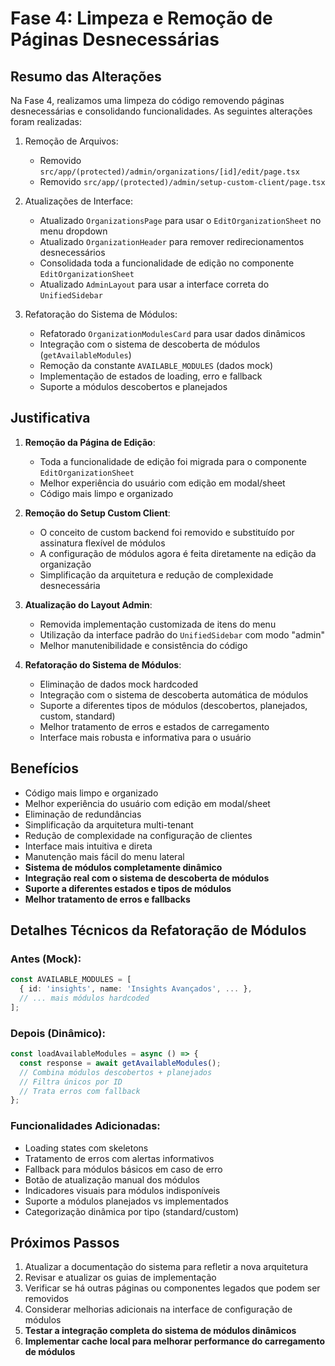 # Fase 4: Limpeza e Remoção de Páginas Desnecessárias

## Resumo das Alterações

Na Fase 4, realizamos uma limpeza do código removendo páginas desnecessárias e consolidando funcionalidades. As seguintes alterações foram realizadas:

1. Remoção de Arquivos:
   - Removido `src/app/(protected)/admin/organizations/[id]/edit/page.tsx`
   - Removido `src/app/(protected)/admin/setup-custom-client/page.tsx`

2. Atualizações de Interface:
   - Atualizado `OrganizationsPage` para usar o `EditOrganizationSheet` no menu dropdown
   - Atualizado `OrganizationHeader` para remover redirecionamentos desnecessários
   - Consolidada toda a funcionalidade de edição no componente `EditOrganizationSheet`
   - Atualizado `AdminLayout` para usar a interface correta do `UnifiedSidebar`

3. Refatoração do Sistema de Módulos:
   - Refatorado `OrganizationModulesCard` para usar dados dinâmicos
   - Integração com o sistema de descoberta de módulos (`getAvailableModules`)
   - Remoção da constante `AVAILABLE_MODULES` (dados mock)
   - Implementação de estados de loading, erro e fallback
   - Suporte a módulos descobertos e planejados

## Justificativa

1. **Remoção da Página de Edição**:
   - Toda a funcionalidade de edição foi migrada para o componente `EditOrganizationSheet`
   - Melhor experiência do usuário com edição em modal/sheet
   - Código mais limpo e organizado

2. **Remoção do Setup Custom Client**:
   - O conceito de custom backend foi removido e substituído por assinatura flexível de módulos
   - A configuração de módulos agora é feita diretamente na edição da organização
   - Simplificação da arquitetura e redução de complexidade desnecessária

3. **Atualização do Layout Admin**:
   - Removida implementação customizada de itens do menu
   - Utilização da interface padrão do `UnifiedSidebar` com modo "admin"
   - Melhor manutenibilidade e consistência do código

4. **Refatoração do Sistema de Módulos**:
   - Eliminação de dados mock hardcoded
   - Integração com o sistema de descoberta automática de módulos
   - Suporte a diferentes tipos de módulos (descobertos, planejados, custom, standard)
   - Melhor tratamento de erros e estados de carregamento
   - Interface mais robusta e informativa para o usuário

## Benefícios

- Código mais limpo e organizado
- Melhor experiência do usuário com edição em modal/sheet
- Eliminação de redundâncias
- Simplificação da arquitetura multi-tenant
- Redução de complexidade na configuração de clientes
- Interface mais intuitiva e direta
- Manutenção mais fácil do menu lateral
- **Sistema de módulos completamente dinâmico**
- **Integração real com o sistema de descoberta de módulos**
- **Suporte a diferentes estados e tipos de módulos**
- **Melhor tratamento de erros e fallbacks**

## Detalhes Técnicos da Refatoração de Módulos

### Antes (Mock):
```typescript
const AVAILABLE_MODULES = [
  { id: 'insights', name: 'Insights Avançados', ... },
  // ... mais módulos hardcoded
];
```

### Depois (Dinâmico):
```typescript
const loadAvailableModules = async () => {
  const response = await getAvailableModules();
  // Combina módulos descobertos + planejados
  // Filtra únicos por ID
  // Trata erros com fallback
};
```

### Funcionalidades Adicionadas:
- Loading states com skeletons
- Tratamento de erros com alertas informativos
- Fallback para módulos básicos em caso de erro
- Botão de atualização manual dos módulos
- Indicadores visuais para módulos indisponíveis
- Suporte a módulos planejados vs implementados
- Categorização dinâmica por tipo (standard/custom)

## Próximos Passos

1. Atualizar a documentação do sistema para refletir a nova arquitetura
2. Revisar e atualizar os guias de implementação
3. Verificar se há outras páginas ou componentes legados que podem ser removidos
4. Considerar melhorias adicionais na interface de configuração de módulos
5. **Testar a integração completa do sistema de módulos dinâmicos**
6. **Implementar cache local para melhorar performance do carregamento de módulos** 